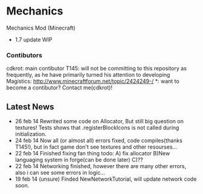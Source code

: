 # Mechanics
Mechanics Mod (Minecraft)
* 1.7 update WIP

### Contibutors
cdkrot: main contibutor
T145: will not be committing to this repository as frequently, as he have primarily turned his attention to developing Magistics: http://www.minecraftforum.net/topic/2424249-/
*: want to become a contibutor? Contact me(cdkrot)!

## Latest News
* 26 feb 14 Rewrited some code on Allocator, But still big question on textures! Tests shows that .registerBlockIcons is not called during initialization.
* 24 feb 14 Now all (or almost all) errors fixed, code compiles(thanks T145!), but in fact game don't see textures and other resourses...
* 22 feb 14 Finished fixing fan thing todo: A) fix allocator B)New languaging system in forge(can be done later) C)??
* 22 feb 14 Networking finished, however there are many other errors, also i can see some errors in logic... 
* 19 feb 14 (unsure) Finded NewNetworkTutorial, will update network code soon.

